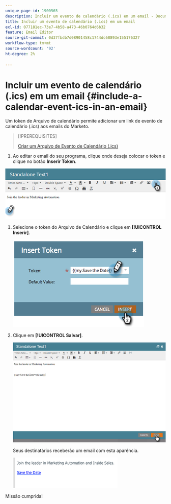 ```yaml
---
unique-page-id: 1900565
description: Incluir um evento de calendário (.ics) em um email - Documentação do Marketo - Documentação do produto
title: Incluir um evento de calendário (.ics) em um email
exl-id: 077181ec-73e7-4b58-a473-46b0764d6b32
feature: Email Editor
source-git-commit: 0d37fbdb7d08901458c1744dc68893e155176327
workflow-type: tm+mt
source-wordcount: '92'
ht-degree: 2%

---
```


# Incluir um evento de calendário (.ics) em um email {#include-a-calendar-event-ics-in-an-email}

Um token de Arquivo de calendário permite adicionar um link de evento de calendário (.ics) aos emails do Marketo.

>[!PREREQUISITES]
>
>[Criar um Arquivo de Evento de Calendário (.ics)](/help/marketo/product-docs/email-marketing/general/functions-in-the-editor/create-a-calendar-event-ics-file.md)

1. Ao editar o email do seu programa, clique onde deseja colocar o token e clique no botão **Inserir Token**.

![](assets/one-6.png)

1. Selecione o token do Arquivo de Calendário e clique em **[!UICONTROL Inserir]**.

   ![](assets/image2014-9-11-16-3a53-3a30.png)

1. Clique em **[!UICONTROL Salvar]**.

   ![](assets/three-5.png)

   Seus destinatários receberão um email com esta aparência.

   ![](assets/image2014-9-11-16-3a53-3a48.png)

Missão cumprida!

